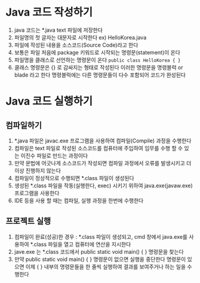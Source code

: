 # Java 코드 작성하기
1. java 코드는 *.java text 파일에 저장한다
2. 파일명의 첫 글자는 대문자로 시작한다 ex) HelloKorea.java
3. 파일에 작성된 내용을 소스코드(Source Code)라고 한다
4. 보통은 파일 처음에 package 키워드로 시작되는 명령문(statement)이 온다
5. 파일명을 클래스로 선언하는 명령문이 온다
  ```public class HelloKorea { }```
6. 클래스 명령문은 {} 로 감싸지는 형태로 작성된다
이러한 명령문을 명령블럭 or blade 라고 한다
명령블럭에는 다른 명령문들이 다수 포함되어 코드가 완성된다

# Java 코드 실행하기
## 컴파일하기
1. *.java 파일은 javac.exe 프로그램을 사용하여 컴파일(Compile) 과정을 수행한다
2. 컴파일은 text 파일로 작성된 소스코드를 컴퓨터에 주입하여 임무를 수행 할 수 있는 이진수 파일로 만드는 과정이다
3. 만약 문법에 어긋나게 소스코드가 작성되면 컴파일 과정에서 오류를 발생시키고 더 이상 진행하지 않는다
4. 컴파일이 정상적으로 수행되면 *.class 파일이 생성된다
5. 생성된 *.class 파일을 작동(실행한다, exec) 시키기 위하여 java.exe(javaw.exe) 프로그램을 사용한다
6. IDE 등을 사용 할 때는 컴파일, 실행 과정을 한번에 수행한다

## 프로젝트 실행
1. 컴파일이 완료(성공)한 경우 : *.class 파일이 생성되고, cmd 창에서
java.exe를 사용하여 *.class 파일을 열고 컴퓨터에 연산을 지시한다
2. jave.exe 는 *.class 코드에서 public static void main() { }
명령문을 찾는다
3. 만약 public static void main() { } 명령문이 없으면 실행을 중단한다
명령문이 있으면 이제 { } 내부의 명령문들을 한 줄씩 실행하여 결과를 보여주거나 하는 일을 수행한다